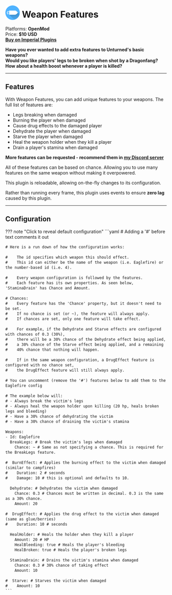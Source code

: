 # <img src="/assets/images/plugins/weapon-features/logo.png" width="45" style="vertical-align: bottom;"/> Weapon Features

Platforms: **OpenMod**  
Price: **$10 USD**  
**[Buy on Imperial Plugins](https://imperialplugins.com/Unturned/Products/Weapon-Features)**

**Have you ever wanted to add extra features to Unturned's basic weapons?**  
**Would you like players' legs to be broken when shot by a Dragonfang?**  
**How about a health boost whenever a player is killed?**  

***

## Features

With Weapon Features, you can add unique features to your weapons.
The full list of features are:

- Legs breaking when damaged
- Burning the player when damaged
- Cause drug effects to the damaged player
- Dehydrate the player when damaged
- Starve the player when damaged
- Heal the weapon holder when they kill a player
- Drain a player's stamina when damaged

**More features can be requested - recommend them in [my Discord server](https://silksplugins.com/discord)**

All of these features can be based on chance. Allowing you to use many features on the same weapon without making it overpowered.

This plugin is reloadable, allowing on-the-fly changes to its configuration.

Rather than running every frame, this plugin uses events to ensure **zero lag** caused by this plugin.

***

## Configuration

??? note "Click to reveal default configuration"
    ```yaml
    # Adding a '#' before text comments it out

    # Here is a run down of how the configuration works:

    #    The id specifies which weapon this should effect.
    #    This id can either be the name of the weapon (i.e. Eaglefire) or the number-based id (i.e. 4).

    #    Every weapon configuration is followed by the features.
    #    Each feature has its own properties. As seen below, 'StaminaDrain' has Chance and Amount.

    # Chances:
    #    Every feature has the 'Chance' property, but it doesn't need to be set.
    #    If no chance is set (or ~), the feature will always apply.
    #    If chances are set, only one feature will take effect.

    #    For example, if the Dehydrate and Starve effects are configured with chances of 0.3 (30%),
    #    there will be a 30% chance of the Dehydrate effect being applied,
    #    a 30% chance of the Starve effect being applied, and a remaining
    #    40% chance that nothing will happen.

    #    If in the same weapon configuration, a DrugEffect feature is configured with no chance set,
    #    the DrugEffect feature will still always apply.

    # You can uncomment (remove the '#') features below to add them to the Eaglefire config

    # The example below will:
    # - Always break the victim's legs
    # - Always heal the weapon holder upon killing (20 hp, heals broken legs and bleeding)
    # - Have a 30% chance of dehydrating the victim
    # - Have a 30% chance of draining the victim's stamina

    Weapons:
    - Id: Eaglefire
      BreakLegs: # Break the victim's legs when damaged
        Chance: ~ # Same as not specifying a chance. This is required for the BreakLegs feature.
        
    #  BurnEffect: # Applies the burning effect to the victim when damaged (similar to campfires)
    #    Duration: 2 # seconds
    #    Damage: 10 # this is optional and defaults to 10.
        
      Dehydrate: # Dehydrates the victim when damaged
        Chance: 0.3 # Chances must be written in decimal. 0.3 is the same as a 30% chance.
        Amount: 20
        
    #  DrugEffect: # Applies the drug effect to the victim when damaged (same as glue/berries)
    #    Duration: 10 # seconds
        
      HealHolder: # Heals the holder when they kill a player
        Amount: 20 # HP
        HealBleeding: true # Heals the player's bleeding
        HealBroken: true # Heals the player's broken legs
        
      StaminaDrain: # Drains the victim's stamina when damaged
        Chance: 0.3 # 30% chance of taking effect
        Amount: 10
        
    #  Starve: # Starves the victim when damaged
    #    Amount: 10
    ```